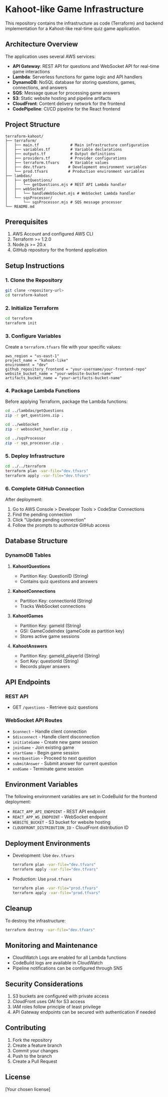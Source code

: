# Kahoot-like Game Infrastructure

This repository contains the infrastructure as code (Terraform) and backend implementation for a Kahoot-like real-time quiz game application.

## Architecture Overview

The application uses several AWS services:
- **API Gateway**: REST API for questions and WebSocket API for real-time game interactions
- **Lambda**: Serverless functions for game logic and API handlers
- **DynamoDB**: NoSQL database for storing questions, games, connections, and answers
- **SQS**: Message queue for processing game answers
- **S3**: Static website hosting and pipeline artifacts
- **CloudFront**: Content delivery network for the frontend
- **CodePipeline**: CI/CD pipeline for the React frontend

## Project Structure

```
terraform-kahoot/
├── terraform/
│   ├── main.tf              # Main infrastructure configuration
│   ├── variables.tf         # Variable declarations
│   ├── outputs.tf           # Output definitions
│   ├── providers.tf         # Provider configurations
│   ├── terraform.tfvars     # Variable values
│   ├── dev.tfvars          # Development environment variables
│   └── prod.tfvars         # Production environment variables
├── lambdas/
│   ├── getQuestions/
│   │   └── getQuestions.mjs # REST API Lambda handler
│   ├── webSocket/
│   │   └── handleWebSocket.mjs # WebSocket Lambda handler
│   └── sqsProcessor/
│       └── sqsProcessor.mjs # SQS message processor
└── README.md
```

## Prerequisites

1. AWS Account and configured AWS CLI
2. Terraform >= 1.2.0
3. Node.js >= 20.x
4. GitHub repository for the frontend application

## Setup Instructions

### 1. Clone the Repository

```bash
git clone <repository-url>
cd terraform-kahoot
```

### 2. Initialize Terraform

```bash
cd terraform
terraform init
```

### 3. Configure Variables

Create a `terraform.tfvars` file with your specific values:

```hcl
aws_region = "us-east-1"
project_name = "kahoot-like"
environment = "dev"
github_repository_frontend = "your-username/your-frontend-repo"
website_bucket_name = "your-website-bucket-name"
artifacts_bucket_name = "your-artifacts-bucket-name"
```

### 4. Package Lambda Functions

Before applying Terraform, package the Lambda functions:

```bash
cd ../lambdas/getQuestions
zip -r get_questions.zip .

cd ../webSocket
zip -r websocket_handler.zip .

cd ../sqsProcessor
zip -r sqs_processor.zip .
```

### 5. Deploy Infrastructure

```bash
cd ../../terraform
terraform plan -var-file="dev.tfvars"
terraform apply -var-file="dev.tfvars"
```

### 6. Complete GitHub Connection

After deployment:
1. Go to AWS Console > Developer Tools > CodeStar Connections
2. Find the pending connection
3. Click "Update pending connection"
4. Follow the prompts to authorize GitHub access

## Database Structure

### DynamoDB Tables

1. **KahootQuestions**
   - Partition Key: QuestionID (String)
   - Contains quiz questions and answers

2. **KahootConnections**
   - Partition Key: connectionId (String)
   - Tracks WebSocket connections

3. **KahootGames**
   - Partition Key: gameId (String)
   - GSI: GameCodeIndex (gameCode as partition key)
   - Stores active game sessions

4. **KahootAnswers**
   - Partition Key: gameId_playerId (String)
   - Sort Key: questionId (String)
   - Records player answers

## API Endpoints

### REST API
- GET `/questions` - Retrieve quiz questions

### WebSocket API Routes
- `$connect` - Handle client connection
- `$disconnect` - Handle client disconnection
- `initiateGame` - Create new game session
- `joinGame` - Join existing game
- `startGame` - Begin game session
- `nextQuestion` - Proceed to next question
- `submitAnswer` - Submit answer for current question
- `endGame` - Terminate game session

## Environment Variables

The following environment variables are set in CodeBuild for the frontend deployment:
- `REACT_APP_API_ENDPOINT` - REST API endpoint
- `REACT_APP_WS_ENDPOINT` - WebSocket endpoint
- `WEBSITE_BUCKET` - S3 bucket for website hosting
- `CLOUDFRONT_DISTRIBUTION_ID` - CloudFront distribution ID

## Deployment Environments

- Development: Use `dev.tfvars`
  ```bash
  terraform plan -var-file="dev.tfvars"
  terraform apply -var-file="dev.tfvars"
  ```

- Production: Use `prod.tfvars`
  ```bash
  terraform plan -var-file="prod.tfvars"
  terraform apply -var-file="prod.tfvars"
  ```

## Cleanup

To destroy the infrastructure:

```bash
terraform destroy -var-file="dev.tfvars"
```

## Monitoring and Maintenance

- CloudWatch Logs are enabled for all Lambda functions
- CodeBuild logs are available in CloudWatch
- Pipeline notifications can be configured through SNS

## Security Considerations

1. S3 buckets are configured with private access
2. CloudFront uses OAI for S3 access
3. IAM roles follow principle of least privilege
4. API Gateway endpoints can be secured with authentication if needed

## Contributing

1. Fork the repository
2. Create a feature branch
3. Commit your changes
4. Push to the branch
5. Create a Pull Request

## License

[Your chosen license]